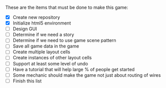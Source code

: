 These are the items that must be done to make this game:
- [x] Create new repository
- [x] Initialize html5 environment
- [ ] Design GUI
- [ ] Determine if we need a story
- [ ] Determine if we need to use game scene pattern
- [ ] Save all game data in the game
- [ ] Create multiple layout cells
- [ ] Create instances of other layout cells
- [ ] Support at least some level of undo
- [ ] Have a tutorial that will help large % of people get started
- [ ] Some mechanic should make the game not just about routing of wires
- [ ] Finish this list
